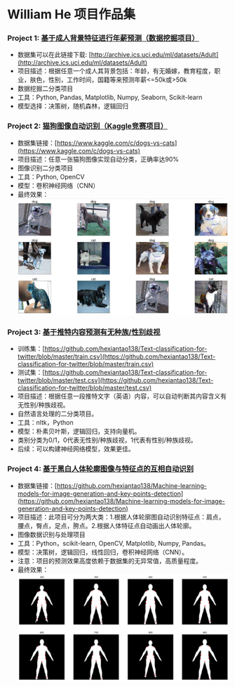# William He 项目作品集
### Project 1: [基于成人背景特征进行年薪预测（数据挖掘项目）](https://github.com/hexiantao138/Tree-models-to-do-classification-for-adult-dataset)
* 数据集可以在此链接下载: [http://archive.ics.uci.edu/ml/datasets/Adult](http://archive.ics.uci.edu/ml/datasets/Adult)
* 项目描述：根据任意一个成人其背景包括：年龄，有无婚嫁，教育程度，职业，肤色，性别，工作时间，国籍等来预测年薪<=50k或>50k
* 数据挖掘二分类项目
* 工具：Python, Pandas, Matplotlib, Numpy, Seaborn, Scikit-learn 
* 模型选择：决策树，随机森林，逻辑回归
### Project 2: [猫狗图像自动识别（Kaggle竞赛项目）](https://github.com/hexiantao138/Dogs-vs-Cats-Kaggle)
* 数据集链接：[https://www.kaggle.com/c/dogs-vs-cats](https://www.kaggle.com/c/dogs-vs-cats)
* 项目描述：任意一张猫狗图像实现自动分类，正确率达90%
* 图像识别二分类项目
* 工具：Python, OpenCV
* 模型：卷积神经网络（CNN）
* 最终效果：
![](/project2.png)
### Project 3: [基于推特内容预测有无种族/性别歧视](https://github.com/hexiantao138/Text-classification-for-twitter)
* 训练集：[https://github.com/hexiantao138/Text-classification-for-twitter/blob/master/train.csv](https://github.com/hexiantao138/Text-classification-for-twitter/blob/master/train.csv)
* 测试集：[https://github.com/hexiantao138/Text-classification-for-twitter/blob/master/test.csv](https://github.com/hexiantao138/Text-classification-for-twitter/blob/master/test.csv)
* 项目描述：根据任意一段推特文字（英语）内容，可以自动判断其内容含义有无性别/种族歧视。
* 自然语言处理的二分类项目。
* 工具：nltk，Python
* 模型：朴素贝叶斯，逻辑回归，支持向量机。
* 类别分类为0/1，0代表无性别/种族歧视，1代表有性别/种族歧视。
* 后续：可以构建神经网络模型，效果更佳。
### Project 4: [基于黑白人体轮廓图像与特征点的互相自动识别](https://github.com/hexiantao138/Machine-learning-models-for-image-generation-and-key-points-detection)
* 数据集链接：[https://github.com/hexiantao138/Machine-learning-models-for-image-generation-and-key-points-detection](https://github.com/hexiantao138/Machine-learning-models-for-image-generation-and-key-points-detection)
* 项目描述：此项目可分为两大类：1.根据人体轮廓图自动识别特征点：肩点，腰点，臀点，足点，胯点。2.根据人体特征点自动画出人体轮廓。
* 图像数据识别与处理项目
* 工具：Python，scikit-learn, OpenCV, Matplotlib, Numpy, Pandas。
* 模型：决策树，逻辑回归，线性回归，卷积神经网络（CNN）。
* 注意：项目的预测效果高度依赖于数据集的无异常值，高质量程度。
* 最终效果：
![](/project3.png)
